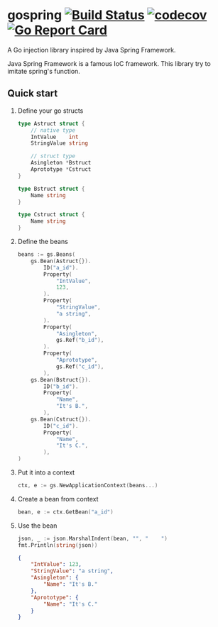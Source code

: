 # gospring [![Build Status](https://travis-ci.org/yarencheng/gospring.svg?branch=develop-v2.0)](https://travis-ci.org/yarencheng/gospring) [![codecov](https://codecov.io/gh/yarencheng/gospring/branch/develop-v2.0/graph/badge.svg)](https://codecov.io/gh/yarencheng/gospring/branch/develop-v2.0) [![Go Report Card](https://goreportcard.com/badge/github.com/yarencheng/gospring)](https://goreportcard.com/report/github.com/yarencheng/gospring)
A Go injection library inspired by Java Spring Framework.

Java Spring Framework is a famous IoC framework. This library try to imitate spring's function.

## Quick start

1. Define your go structs

    ```go
    type Astruct struct {
        // native type
        IntValue    int
        StringValue string

        // struct type
        Asingleton *Bstruct
        Aprototype *Cstruct
    }

    type Bstruct struct {
        Name string
    }

    type Cstruct struct {
        Name string
    }
    ```
2. Define the beans
    ```go
    beans := gs.Beans(
        gs.Bean(Astruct{}).
            ID("a_id").
            Property(
                "IntValue",
                123,
            ).
            Property(
                "StringValue",
                "a string",
            ).
            Property(
                "Asingleton",
                gs.Ref("b_id"),
            ).
            Property(
                "Aprototype",
                gs.Ref("c_id"),
            ),
        gs.Bean(Bstruct{}).
            ID("b_id").
            Property(
                "Name",
                "It's B.",
            ),
        gs.Bean(Cstruct{}).
            ID("c_id").
            Property(
                "Name",
                "It's C.",
            ),
    )
    ```
3. Put it into a context
    ```go
    ctx, e := gs.NewApplicationContext(beans...)
    ```

4. Create a bean from context
    ```go
    bean, e := ctx.GetBean("a_id")
    ```
5. Use the bean
    ```go
    json, _ := json.MarshalIndent(bean, "", "    ")
    fmt.Println(string(json))
    ```
    ```json
    {
        "IntValue": 123,
        "StringValue": "a string",
        "Asingleton": {
            "Name": "It's B."
        },
        "Aprototype": {
            "Name": "It's C."
        }
    }
    ```